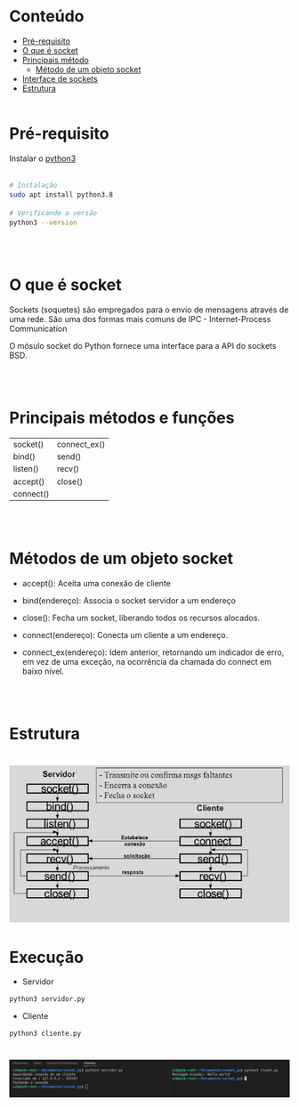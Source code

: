 Conteúdo
==================

* [Pré-requisito](#Pré-requisito)
* [O que é socket](#O-que-é-socket)
* [Principais método](#Principais-método)
    * [Método de um objeto socket](#Método-de-um-objeto-socket)
* [Interface de sockets](#Interface-de-sockets)
* [Estrutura](#Estrutura)
</br></br>

# Pré-requisito
Instalar o [python3](https://www.python.org/downloads/)
```bash

# Instalação
sudo apt install python3.8

# Verificando a versão
python3 --version
```

</br></br>

# O que é socket
<p>Sockets (soquetes) são empregados para o envio de mensagens através de uma rede. São uma dos formas mais comuns de IPC - Internet-Process Communication</p>

<p>O mósulo socket do Python fornece uma interface para a API do sockets BSD.</p>

</br></br>

# Principais métodos e funções

<table>
    <tr>
    <td>socket()</td> <td>connect_ex()</td>
    </tr>
    <tr>
    <td>bind()</td> <td>send()</td>
    </tr>
    <tr>
    <td>listen()</td> <td>recv()</td>
    </tr>
    <tr>
    <td>accept()</td> <td>close()</td>
    </tr>
     <tr>
    <td>connect()</td>
    </tr>
</table>

</br></br>

# Métodos de um objeto socket

- accept(): Aceita uma conexão de cliente

- bind(endereço): Associa o socket servidor a um endereço

- close(): Fecha um socket, liberando todos os recursos alocados.

- connect(endereço): Conecta um cliente a um endereço.

- connect_ex(endereço): Idem anterior, retornando um indicador de erro, em vez de uma exceção, na ocorrência da chamada do connect em baixo nível. 

</br></br>

# Estrutura

<h1 align="center">
    <img alt="Readme" title="Readme" src="./img/cliente_servidor.png"/>
</h1>

# Execução

- Servidor
```bash
python3 servidor.py
```
- Cliente
```bash
python3 cliente.py
```

<h1 align="center">
    <img alt="Readme" title="Readme" src="./img/exec.jpeg">
</h1>